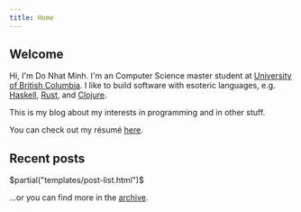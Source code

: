 ```yaml
---
title: Home
---
```


## Welcome ##

Hi, I'm Do Nhat Minh. I'm an Computer Science master student at [University of
British Columbia](http://ubc.ca). I like to build software with esoteric
languages, e.g. [Haskell](http://haskell.org), [Rust](http://rust-lang.org), and
[Clojure](http://clojure.org).

This is my blog about my interests in programming and in other stuff.

You can check out my résumé [here](/resume.pdf).

## Recent posts ##

$partial("templates/post-list.html")$

…or you can find more in the [archive](/archive.html).
